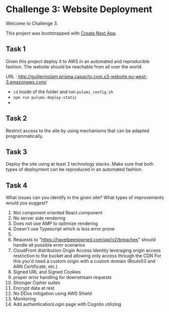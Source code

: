 # Challenge 3: Website Deployment

Welcome to Challenge 3.

This project was bootstrapped with [Create Next App](https://github.com/segmentio/create-next-app).

## Task 1 

Given this project deploy it to AWS in an automated and reproducible fashion. The website should be reachable from all over the world.

URL : http://guillermolam.prisma.capacity.com.s3-website.eu-west-3.amazonaws.com/
- ```cd``` inside of the folder and run ```pulumi_config.sh```
- ```npm run pulumi-deploy-static```
- 
 
## Task 2 

Restrict access to the site by using mechanisms that can be adapted programmatically.

## Task 3 

Deploy the site using at least 2 technology stacks. Make sure that both types of deployment can be reproduced in an automated fashion.

## Task 4 

What issues can you identify in the given site? What types of improvements would you suggest?

1) Not component oriented React.component
2) No server side rendering 
3) Does not use AMP to optimize rendering
4) Doesn't use Typescript which is less error prone
5) 
6) Requests to "https://haveibeenpwned.com/api/v2/breaches" should handle all possible error scenarios
7) CloudFront distribution Origin Access Identity leveraging origin access restriction to the bucket and allowing only access through the CDN
   For this you'd need a custom origin with a custom domain (Route53 and ARN Certificate, etc.)
8) Signed URL and Signed Cookies
9)  proper error handling for downstream requests
10) Stronger Cipher suites
11) Encrypt data at rest
12) No DDos mitigation using AWS Shield
13) Monitoring 
14) Add authenticationLogin page with Cognito utilizing 
